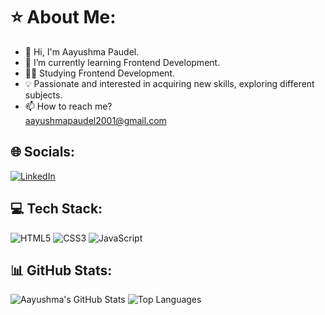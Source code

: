 # ⭐ About Me:
- 👋 Hi, I'm Aayushma Paudel.
- 🌱 I’m currently learning Frontend Development.
- 🧑‍💻 Studying Frontend Development.
- 💡 Passionate and interested in acquiring new skills, exploring different subjects.
- 📫 How to reach me?  
  aayushmapaudel2001@gmail.com

## 🌐 Socials:
[![LinkedIn](https://img.shields.io/badge/LinkedIn-blue?style=for-the-badge&logo=linkedin)](https://www.linkedin.com/in/aayushma-paudel-b72595329/)

## 💻 Tech Stack:
![HTML5](https://img.shields.io/badge/HTML5-E34F26?style=for-the-badge&logo=html5&logoColor=white)
![CSS3](https://img.shields.io/badge/CSS3-1572B6?style=for-the-badge&logo=css3&logoColor=white)
![JavaScript](https://img.shields.io/badge/JavaScript-F7DF1E?style=for-the-badge&logo=javascript&logoColor=black)

## 📊 GitHub Stats:
![Aayushma's GitHub Stats](https://github-readme-stats.vercel.app/api?username=aayushma-paudel&show_icons=true&theme=dark)
![Top Languages](https://github-readme-stats.vercel.app/api/top-langs/?username=aayushma-paudel&layout=compact&theme=dark)
